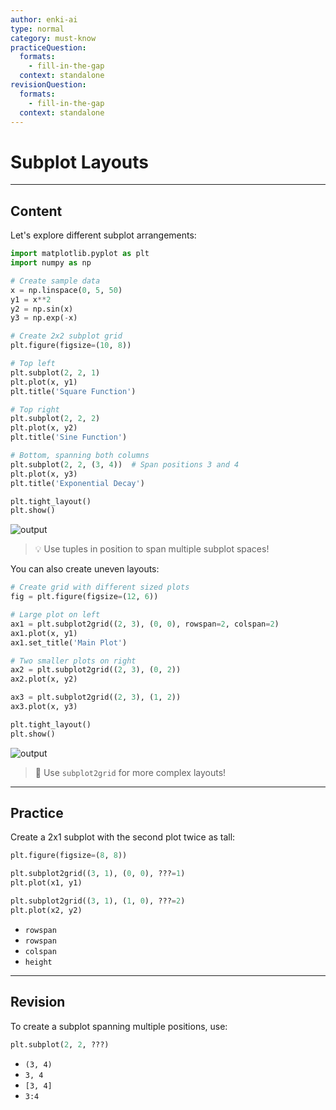 ```yaml
---
author: enki-ai
type: normal
category: must-know
practiceQuestion:
  formats:
    - fill-in-the-gap
  context: standalone
revisionQuestion:
  formats:
    - fill-in-the-gap
  context: standalone
---
```


# Subplot Layouts

---
## Content

Let's explore different subplot arrangements:

```python
import matplotlib.pyplot as plt
import numpy as np

# Create sample data
x = np.linspace(0, 5, 50)
y1 = x**2
y2 = np.sin(x)
y3 = np.exp(-x)

# Create 2x2 subplot grid
plt.figure(figsize=(10, 8))

# Top left
plt.subplot(2, 2, 1)
plt.plot(x, y1)
plt.title('Square Function')

# Top right
plt.subplot(2, 2, 2)
plt.plot(x, y2)
plt.title('Sine Function')

# Bottom, spanning both columns
plt.subplot(2, 2, (3, 4))  # Span positions 3 and 4
plt.plot(x, y3)
plt.title('Exponential Decay')

plt.tight_layout()
plt.show()
```

![output](https://img.enkipro.com/b5f2abc9274b89a72e6005e746068583.png)

> 💡 Use tuples in position to span multiple subplot spaces!

You can also create uneven layouts:

```python
# Create grid with different sized plots
fig = plt.figure(figsize=(12, 6))

# Large plot on left
ax1 = plt.subplot2grid((2, 3), (0, 0), rowspan=2, colspan=2)
ax1.plot(x, y1)
ax1.set_title('Main Plot')

# Two smaller plots on right
ax2 = plt.subplot2grid((2, 3), (0, 2))
ax2.plot(x, y2)

ax3 = plt.subplot2grid((2, 3), (1, 2))
ax3.plot(x, y3)

plt.tight_layout()
plt.show()
```

![output](https://img.enkipro.com/051003506798bf1a480e262b2f87c5ec.png)

> 🎯 Use `subplot2grid` for more complex layouts!

---
## Practice

Create a 2x1 subplot with the second plot twice as tall:

```python
plt.figure(figsize=(8, 8))

plt.subplot2grid((3, 1), (0, 0), ???=1)
plt.plot(x1, y1)

plt.subplot2grid((3, 1), (1, 0), ???=2)
plt.plot(x2, y2)
```

- `rowspan`
- `rowspan`
- `colspan`
- `height`

---
## Revision

To create a subplot spanning multiple positions, use:

```python
plt.subplot(2, 2, ???)
```

- `(3, 4)`
- `3, 4`
- `[3, 4]`
- `3:4` 